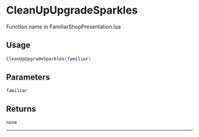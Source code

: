 # CleanUpUpgradeSparkles
Function name in FamiliarShopPresentation.lua
## Usage
```lua
CleanUpUpgradeSparkles(familiar)
```
## Parameters
`familiar`
## Returns
`none`

---